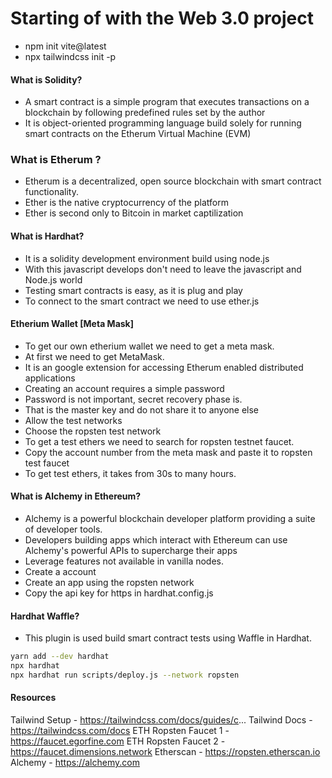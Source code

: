 # Starting of with the Web 3.0 project

* npm init vite@latest
* npx tailwindcss init -p

#### What is Solidity?
* A smart contract is a simple program that executes transactions on a blockchain
by following predefined rules set by the author
* It is object-oriented programming language build solely for running smart contracts on the Etherum Virtual Machine (EVM)

### What is Etherum ?
* Etherum is a decentralized, open source blockchain with smart contract functionality.
* Ether is the native cryptocurrency of the platform
* Ether is second only to Bitcoin in market captilization

#### What is Hardhat?
* It is a solidity development environment build using node.js
* With this javascript develops don't need to leave the javascript and Node.js world
* Testing smart contracts is easy, as it is plug and play
* To connect to the smart contract we need to use ether.js

#### Etherium Wallet [Meta Mask]
* To get our own etherium wallet we need to get a meta mask.
* At first we need to get MetaMask.
* It is an google extension for accessing  Etherum enabled distributed applications
* Creating an account requires a simple password
* Password is not important, secret recovery phase is.
* That is the master key and do not share it to anyone else
* Allow the test networks
* Choose the ropsten test network
* To get a test ethers we need to search for ropsten testnet faucet.
* Copy the account number from the meta mask and paste it to ropsten test faucet
* To get test ethers, it takes from 30s to many hours.

#### What is Alchemy in Ethereum?
* Alchemy is a powerful blockchain developer platform providing a suite of developer tools.
* Developers building apps which interact with Ethereum can use Alchemy's powerful APIs to supercharge their apps
* Leverage features not available in vanilla nodes.
* Create a account
* Create an app using the ropsten network
* Copy the api key for https in hardhat.config.js

#### Hardhat Waffle?
* This plugin is used build smart contract tests using Waffle in Hardhat.

```bash
yarn add --dev hardhat
npx hardhat
npx hardhat run scripts/deploy.js --network ropsten
```


#### Resources

Tailwind Setup - https://tailwindcss.com/docs/guides/c...
Tailwind Docs - https://tailwindcss.com/docs
ETH Ropsten Faucet 1 - https://faucet.egorfine.com
ETH Ropsten Faucet 2 - https://faucet.dimensions.network
Etherscan - https://ropsten.etherscan.io
Alchemy - https://alchemy.com
